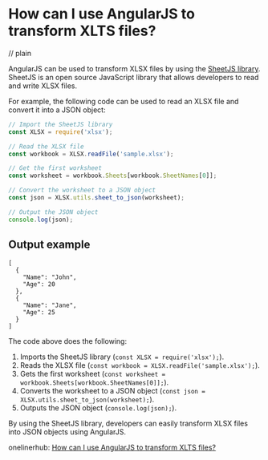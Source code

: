 # How can I use AngularJS to transform XLTS files?
// plain

AngularJS can be used to transform XLSX files by using the [SheetJS library](https://github.com/SheetJS/js-xlsx). SheetJS is an open source JavaScript library that allows developers to read and write XLSX files.

For example, the following code can be used to read an XLSX file and convert it into a JSON object:

```javascript
// Import the SheetJS library
const XLSX = require('xlsx');

// Read the XLSX file
const workbook = XLSX.readFile('sample.xlsx');

// Get the first worksheet
const worksheet = workbook.Sheets[workbook.SheetNames[0]];

// Convert the worksheet to a JSON object
const json = XLSX.utils.sheet_to_json(worksheet);

// Output the JSON object
console.log(json);
```

## Output example

```
[
  {
    "Name": "John",
    "Age": 20
  },
  {
    "Name": "Jane",
    "Age": 25
  }
]
```

The code above does the following:

1. Imports the SheetJS library (`const XLSX = require('xlsx');`).
2. Reads the XLSX file (`const workbook = XLSX.readFile('sample.xlsx');`).
3. Gets the first worksheet (`const worksheet = workbook.Sheets[workbook.SheetNames[0]];`).
4. Converts the worksheet to a JSON object (`const json = XLSX.utils.sheet_to_json(worksheet);`).
5. Outputs the JSON object (`console.log(json);`).

By using the SheetJS library, developers can easily transform XLSX files into JSON objects using AngularJS.

onelinerhub: [How can I use AngularJS to transform XLTS files?](https://onelinerhub.com/angularjs/how-can-i-use-angularjs-to-transform-xlts-files)